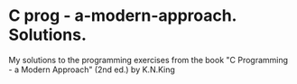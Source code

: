# C prog - a-modern-approach. Solutions.
My solutions to the programming exercises from the book "C Programming - a Modern Approach" (2nd ed.) by K.N.King
